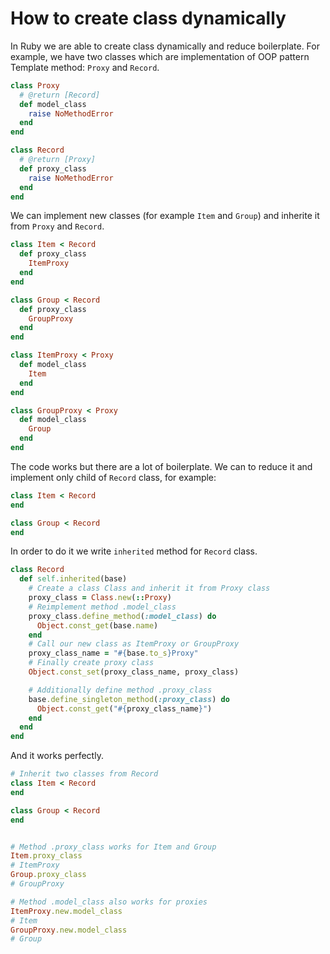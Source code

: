 # How to create class dynamically

In Ruby we are able to create class dynamically and reduce boilerplate. For example, we have two classes which are implementation of OOP pattern Template method: `Proxy` and `Record`.

```ruby
class Proxy
  # @return [Record]
  def model_class
    raise NoMethodError
  end
end

class Record
  # @return [Proxy]
  def proxy_class
    raise NoMethodError
  end
end
```

We can implement new classes (for example `Item` and `Group`) and inherite it from `Proxy` and `Record`.

```ruby
class Item < Record
  def proxy_class
    ItemProxy
  end
end

class Group < Record
  def proxy_class
    GroupProxy
  end
end

class ItemProxy < Proxy
  def model_class
    Item
  end
end

class GroupProxy < Proxy
  def model_class
    Group
  end
end
```

The code works but there are a lot of boilerplate. We can to reduce it and implement only child of `Record` class, for example:

```ruby
class Item < Record
end

class Group < Record
end
```

In order to do it we write `inherited` method for `Record` class.

```ruby
class Record
  def self.inherited(base)
    # Create a class Class and inherit it from Proxy class
    proxy_class = Class.new(::Proxy)
    # Reimplement method .model_class
    proxy_class.define_method(:model_class) do
      Object.const_get(base.name)
    end
    # Call our new class as ItemProxy or GroupProxy
    proxy_class_name = "#{base.to_s}Proxy"
    # Finally create proxy class
    Object.const_set(proxy_class_name, proxy_class)

    # Additionally define method .proxy_class
    base.define_singleton_method(:proxy_class) do
      Object.const_get("#{proxy_class_name}")
    end
  end
end
```

And it works perfectly.

```ruby
# Inherit two classes from Record
class Item < Record
end

class Group < Record
end


# Method .proxy_class works for Item and Group
Item.proxy_class
# ItemProxy
Group.proxy_class
# GroupProxy

# Method .model_class also works for proxies
ItemProxy.new.model_class
# Item
GroupProxy.new.model_class
# Group
```
